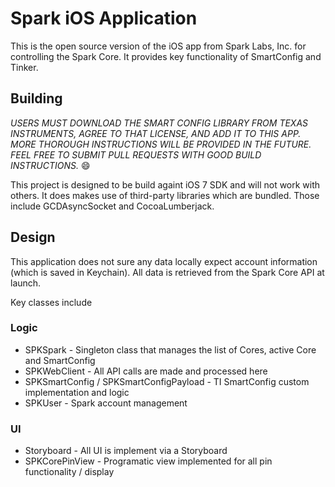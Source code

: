 # Spark iOS Application

This is the open source version of the iOS app from Spark Labs, Inc. for controlling the Spark Core. It provides key functionality of SmartConfig and Tinker.

## Building

*USERS MUST DOWNLOAD THE SMART CONFIG LIBRARY FROM TEXAS INSTRUMENTS, AGREE TO THAT LICENSE, AND ADD IT TO THIS APP. MORE THOROUGH INSTRUCTIONS WILL BE PROVIDED IN THE FUTURE.  FEEL FREE TO SUBMIT PULL REQUESTS WITH GOOD BUILD INSTRUCTIONS.* :smile:

This project is designed to be build againt iOS 7 SDK and will not work with others. It does makes use of third-party
libraries which are bundled. Those include GCDAsyncSocket and CocoaLumberjack.

## Design

This application does not sure any data locally expect account information (which is saved in Keychain). All data is
retrieved from the Spark Core API at launch.

Key classes include

### Logic

* SPKSpark - Singleton class that manages the list of Cores, active Core and SmartConfig
* SPKWebClient - All API calls are made and processed here
* SPKSmartConfig / SPKSmartConfigPayload - TI SmartConfig custom implementation and logic
* SPKUser - Spark account management

### UI

* Storyboard - All UI is implement via a Storyboard
* SPKCorePinView - Programatic view implemented for all pin functionality / display
